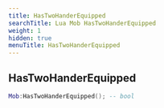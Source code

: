 ```yaml
---
title: HasTwoHanderEquipped
searchTitle: Lua Mob HasTwoHanderEquipped
weight: 1
hidden: true
menuTitle: HasTwoHanderEquipped
---
```

## HasTwoHanderEquipped
```lua
Mob:HasTwoHanderEquipped(); -- bool
```